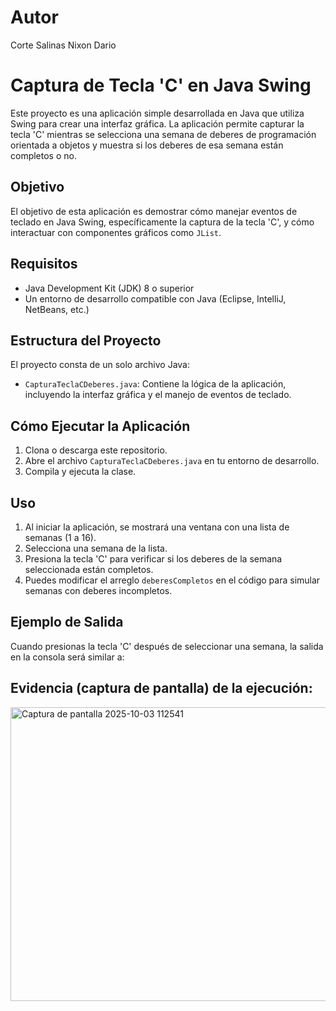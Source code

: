 # Autor

Corte Salinas Nixon Dario

# Captura de Tecla 'C' en Java Swing

Este proyecto es una aplicación simple desarrollada en Java que utiliza Swing para crear una interfaz gráfica. La aplicación permite capturar la tecla 'C' mientras se selecciona una semana de deberes de programación orientada a objetos y muestra si los deberes de esa semana están completos o no.

## Objetivo

El objetivo de esta aplicación es demostrar cómo manejar eventos de teclado en Java Swing, específicamente la captura de la tecla 'C', y cómo interactuar con componentes gráficos como `JList`.

## Requisitos

- Java Development Kit (JDK) 8 o superior
- Un entorno de desarrollo compatible con Java (Eclipse, IntelliJ, NetBeans, etc.)

## Estructura del Proyecto

El proyecto consta de un solo archivo Java:

- `CapturaTeclaCDeberes.java`: Contiene la lógica de la aplicación, incluyendo la interfaz gráfica y el manejo de eventos de teclado.

## Cómo Ejecutar la Aplicación

1. Clona o descarga este repositorio.
2. Abre el archivo `CapturaTeclaCDeberes.java` en tu entorno de desarrollo.
3. Compila y ejecuta la clase.

## Uso

1. Al iniciar la aplicación, se mostrará una ventana con una lista de semanas (1 a 16).
2. Selecciona una semana de la lista.
3. Presiona la tecla 'C' para verificar si los deberes de la semana seleccionada están completos.
4. Puedes modificar el arreglo `deberesCompletos` en el código para simular semanas con deberes incompletos.

## Ejemplo de Salida

Cuando presionas la tecla 'C' después de seleccionar una semana, la salida en la consola será similar a:

## Evidencia (captura de pantalla) de la ejecución:
<img width="712" height="470" alt="Captura de pantalla 2025-10-03 112541" src="https://github.com/user-attachments/assets/4efcca79-ebb4-4092-ac5c-eea265c6ed56" />


